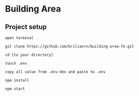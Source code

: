 # Building Area

## Project setup

```
open terminal
```

```
git clone https://github.com/brilianrn/building-area-fe.git
```

```
cd [to your directory]
```

```
touch .env
```

```
copy all value from .env-dev and paste to .env
```

```
npm install
```

```
npm start
```
